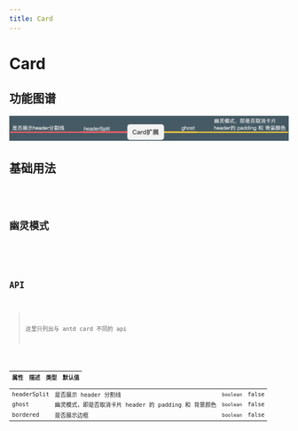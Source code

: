 ```yaml
---
title: Card
---
```


# Card

## 功能图谱

<img src='./demos/images/map.png' />

## 基础用法

<code src="./demos/basic.tsx" title='基础用法' desc="默认不展示header分割线及bordered"/>

## 幽灵模式

<code src="./demos/ghost.tsx" title='幽灵模式' desc="取消卡片 header 的 padding 和 背景颜色"/>

## API

> 这里只列出与 antd card 不同的 api

| 属性        | 描述                                                   | 类型      | 默认值 |
| ----------- | ------------------------------------------------------ | --------- | ------ |
| headerSplit | 是否展示 header 分割线                                 | `boolean` | false  |
| ghost       | 幽灵模式，即是否取消卡片 header 的 padding 和 背景颜色 | `boolean` | false  |
| bordered    | 是否展示边框                                           | `boolean` | false  |
